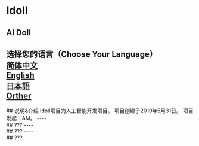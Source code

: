 # Idoll  
AI Doll  
----
选择您的语言（Choose Your Language）  
**[简体中文](#Chinese)**  
**[English](#English)**  
**[日本語](#Japanses)**  
**[Orther](#Orther)**  
----
<div id = #Chinese></div>
## 说明&介绍  
	Idoll项目为人工智能开发项目。
	项目创建于2019年5月31日。
	项目发起：AM。
----
<div id = #English></div>
## ???
----
<div id = #Japanese></div>
## ???
----
<div id = #Orther></div>
## ???
